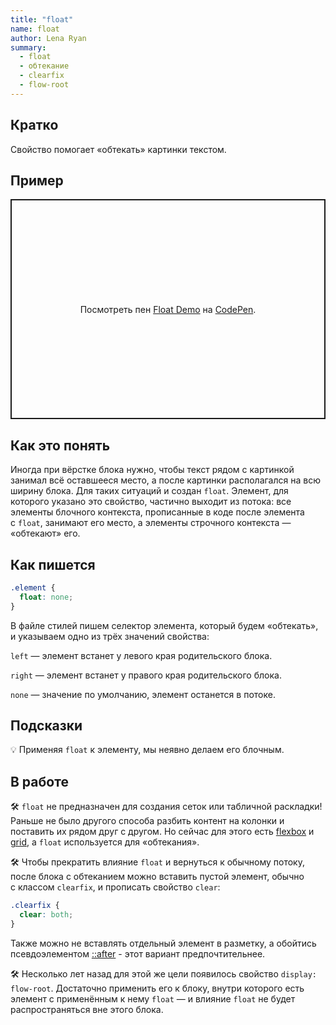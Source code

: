 ```yaml
---
title: "float"
name: float
author: Lena Ryan
summary:
  - float
  - обтекание
  - clearfix
  - flow-root
---
```


## Кратко

Свойство помогает «обтекать» картинки текстом.

## Пример

<p class="codepen" data-height="352" data-theme-id="light" data-default-tab="result" data-user="lenaryan" data-slug-hash="PobvRGz" style="height: 352px; box-sizing: border-box; display: flex; align-items: center; justify-content: center; border: 2px solid; margin: 1em 0; padding: 1em;" data-pen-title="Float Demo">
  <span>Посмотреть пен <a href="https://codepen.io/lenaryan/pen/PobvRGz">
  Float Demo</a> на <a href="https://codepen.io">CodePen</a>.</span>
</p>
<script async src="https://cpwebassets.codepen.io/assets/embed/ei.js"></script>

## Как это понять

Иногда при вёрстке блока нужно, чтобы текст рядом с&nbsp;картинкой занимал всё оставшееся место, а&nbsp;после картинки располагался на&nbsp;всю ширину блока. Для таких ситуаций и&nbsp;создан `float`. Элемент, для которого указано это свойство, частично выходит из&nbsp;потока: все элементы блочного контекста, прописанные в&nbsp;коде после элемента с&nbsp;`float`, занимают его место, а&nbsp;элементы строчного контекста — «обтекают» его.

## Как пишется

```css
.element {
  float: none;
}
```

В&nbsp;файле стилей пишем селектор элемента, который будем «обтекать», и&nbsp;указываем одно из&nbsp;трёх значений свойства:

`left` — элемент встанет у&nbsp;левого края родительского блока.

`right` — элемент встанет у&nbsp;правого края родительского блока.

`none` — значение по&nbsp;умолчанию, элемент останется в&nbsp;потоке.

## Подсказки

💡 Применяя `float` к элементу, мы неявно делаем его блочным.

## В работе

🛠 `float` не&nbsp;предназначен для создания сеток или табличной раскладки! Раньше не было другого способа разбить контент на колонки и поставить их рядом друг с другом. Но сейчас для этого есть [flexbox](https://y-doka.site/css/long/flexbox-guide/) и [grid](https://y-doka.site/css/long/grid-guide/), а `float` используется для «обтекания».

🛠 Чтобы прекратить влияние `float` и&nbsp;вернуться к&nbsp;обычному потоку, после блока с&nbsp;обтеканием можно вставить пустой элемент, обычно с&nbsp;классом `clearfix`, и&nbsp;прописать свойство `clear`:

```css
.clearfix {
  clear: both;
}
```

Также можно не вставлять отдельный элемент в разметку, а обойтись псевдоэлементом [::after](https://y-doka.site/css/doka/after/) - этот вариант предпочтительнее.

🛠 Несколько лет назад для этой же цели появилось свойство `display: flow-root`. Достаточно применить его к&nbsp;блоку, внутри которого есть элемент с&nbsp;применённым к&nbsp;нему `float` — и&nbsp;влияние `float` не&nbsp;будет распространяться вне этого блока.
